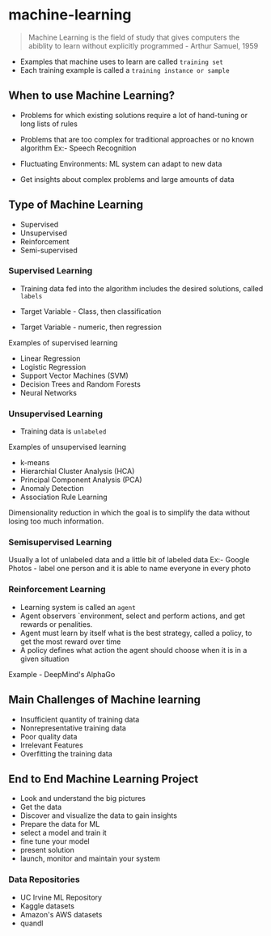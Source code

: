 # machine-learning

> Machine Learning is the field of study that gives computers the abiblity to learn without explicitly programmed - Arthur Samuel, 1959

- Examples that machine uses to learn are called `training set`
- Each training example is called a `training instance or sample`

## When to use Machine Learning?

- Problems for which existing solutions require a lot of hand-tuning or long lists of rules

- Problems that are too complex for traditional approaches or no known algorithm Ex:- Speech Recognition

- Fluctuating Environments: ML system can adapt to new data

- Get insights about complex problems and large amounts of data

## Type of Machine Learning

- Supervised
- Unsupervised
- Reinforcement
- Semi-supervised

### Supervised Learning

- Training data fed into the algorithm includes the desired solutions, called `labels`

- Target Variable - Class, then classification
- Target Variable - numeric, then regression

Examples of supervised learning

- Linear Regression
- Logistic Regression
- Support Vector Machines (SVM)
- Decision Trees and Random Forests
- Neural Networks

### Unsupervised Learning

- Training data is `unlabeled`

Examples of unsupervised learning

- k-means
- Hierarchial Cluster Analysis (HCA)
- Principal Component Analysis (PCA)
- Anomaly Detection
- Association Rule Learning

Dimensionality reduction in which the goal is to simplify the data without losing too much information.

### Semisupervised Learning

Usually a lot of unlabeled data and a little bit of labeled data
Ex:- Google Photos - label one person and it is able to name everyone in every photo

### Reinforcement Learning

- Learning system is called an `agent`
- Agent observers `environment, select and perform actions, and get rewards or penalities.
- Agent must learn by itself what is the best strategy, called a policy, to get the most reward over time
- A policy defines what action the agent should choose when it is in a given situation

Example - DeepMind's AlphaGo

## Main Challenges of Machine learning

- Insufficient quantity of training data
- Nonrepresentative training data
- Poor quality data
- Irrelevant Features
- Overfitting the training data

## End to End Machine Learning Project

- Look and understand the big pictures
- Get the data
- Discover and visualize the data to gain insights
- Prepare the data for ML
- select a model and train it
- fine tune your model
- present solution
- launch, monitor and maintain your system

### Data Repositories

- UC Irvine ML Repository
- Kaggle datasets
- Amazon's AWS datasets
- quandl
